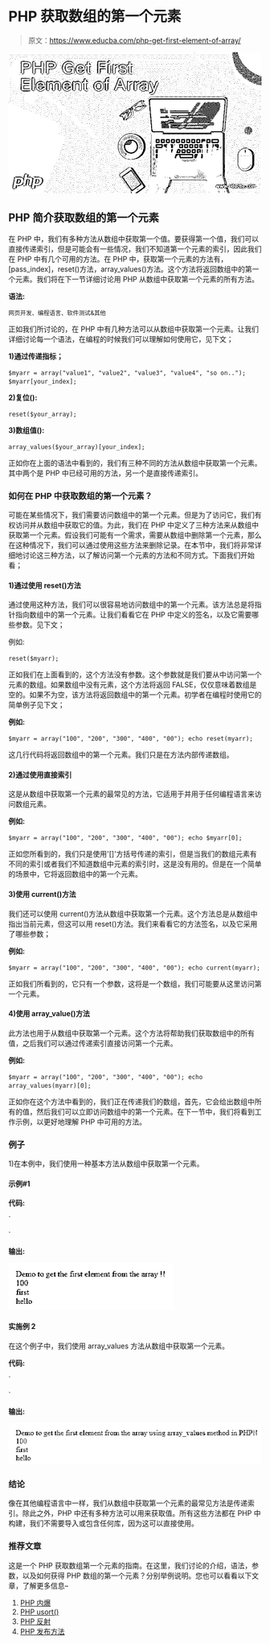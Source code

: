 # PHP 获取数组的第一个元素

> 原文：<https://www.educba.com/php-get-first-element-of-array/>

![PHP Get First Element of Array](img/406e1a80c1534da97e5e1f242b10aa4b.png)



## PHP 简介获取数组的第一个元素

在 PHP 中，我们有多种方法从数组中获取第一个值。要获得第一个值，我们可以直接传递索引，但是可能会有一些情况，我们不知道第一个元素的索引，因此我们在 PHP 中有几个可用的方法。在 PHP 中，获取第一个元素的方法有，[pass_index]，reset()方法，array_values()方法。这个方法将返回数组中的第一个元素。我们将在下一节详细讨论用 PHP 从数组中获取第一个元素的所有方法。

**语法:**

<small>网页开发、编程语言、软件测试&其他</small>

正如我们所讨论的，在 PHP 中有几种方法可以从数组中获取第一个元素。让我们详细讨论每一个语法，在编程的时候我们可以理解如何使用它，见下文；

**1)通过传递指标；**

`$myarr = array("value1", "value2", "value3", "value4", "so on..");
$myarr[your_index];`

**2)复位():**

`reset($your_array);`

**3)数组值():**

`array_values($your_array)[your_index];`

正如你在上面的语法中看到的，我们有三种不同的方法从数组中获取第一个元素。其中两个是 PHP 中已经可用的方法，另一个是直接传递索引。

### 如何在 PHP 中获取数组的第一个元素？

可能在某些情况下，我们需要访问数组中的第一个元素。但是为了访问它，我们有权访问并从数组中获取它的值。为此，我们在 PHP 中定义了三种方法来从数组中获取第一个元素。假设我们可能有一个需求，需要从数组中删除第一个元素，那么在这种情况下，我们可以通过使用这些方法来删除记录。在本节中，我们将非常详细地讨论这三种方法，以了解访问第一个元素的方法和不同方式。下面我们开始看；

#### 1)通过使用 reset()方法

通过使用这种方法，我们可以很容易地访问数组中的第一个元素。该方法总是将指针指向数组中的第一个元素。让我们看看它在 PHP 中定义的签名，以及它需要哪些参数。见下文；

例如:

`reset($myarr);`

正如我们在上面看到的，这个方法没有参数。这个参数就是我们要从中访问第一个元素的数组。如果数组中没有元素，这个方法将返回 FALSE，仅仅意味着数组是空的。如果不为空，该方法将返回数组中的第一个元素。初学者在编程时使用它的简单例子见下文；

**例如:**

`$myarr = array("100", "200", "300", "400", "00");
echo reset(myarr);`

这几行代码将返回数组中的第一个元素。我们只是在方法内部传递数组。

#### 2)通过使用直接索引

这是从数组中获取第一个元素的最常见的方法，它适用于并用于任何编程语言来访问数组元素。

**例如:**

`$myarr = array("100", "200", "300", "400", "00");
echo $myarr[0];`

正如您所看到的，我们只是使用'[]'方括号传递的索引，但是当我们的数组元素有不同的索引或者我们不知道数组中元素的索引时，这是没有用的。但是在一个简单的场景中，它将返回数组中的第一个元素。

#### 3)使用 current()方法

我们还可以使用 current()方法从数组中获取第一个元素。这个方法总是从数组中指出当前元素，但这可以用 reset()方法。我们来看看它的方法签名，以及它采用了哪些参数；

**例如:**

`$myarr = array("100", "200", "300", "400", "00");
echo current(myarr);`

正如我们所看到的，它只有一个参数，这将是一个数组，我们可能要从这里访问第一个元素。

#### 4)使用 array_value()方法

此方法也用于从数组中获取第一个元素。这个方法将帮助我们获取数组中的所有值，之后我们可以通过传递索引直接访问第一个元素。

**例如:**

`$myarr = array("100", "200", "300", "400", "00");
echo array_values(myarr)[0];`

正如你在这个方法中看到的，我们正在传递我们的数组，首先，它会给出数组中所有的值，然后我们可以立即访问数组中的第一个元素。在下一节中，我们将看到工作示例，以更好地理解 PHP 中可用的方法。

### 例子

1)在本例中，我们使用一种基本方法从数组中获取第一个元素。

#### 示例#1

**代码:**

`<!DOCTYPE html>
<html>
<body>
<?php
echo nl2br ("Demo to get the first element from the array !! \n");
$myarr1 = array("100", "200", "300", "400", "500");
echo nl2br ($myarr1[0]."\n");
$myarr2 = array("first", "second", "third", "fourth", "five");
echo nl2br ($myarr2[0]."\n");
$myarr3 = array("hello", "to", "all", "bye", "bye");
echo nl2br ($myarr3[0]."\n");
?>
</body>
</html>`

**输出:**

![PHP Get First Element of Array 1](img/719178c7096ebd20896914c96a574d63.png)



#### 实施例 2

在这个例子中，我们使用 array_values 方法从数组中获取第一个元素。

**代码:**

`<!DOCTYPE html>
<html>
<body>
<?php
echo nl2br ("Demo to get the first element from the array using array_values method in PHP!! \n");
$myarr1 = array("100", "200", "300", "400", "500");
echo nl2br (array_values($myarr1)[0]."\n");
$myarr2 = array("first", "second", "third", "fourth", "five");
echo nl2br (array_values($myarr2)[0]."\n");
$myarr3 = array("hello", "to", "all", "bye", "bye");
echo nl2br (array_values($myarr3)[0]."\n");
?>
</body>
</html>`

**输出:**

![PHP Get First Element of Array 2](img/6ad257ab0a4879a863a46a47484c026d.png)



### 结论

像在其他编程语言中一样，我们从数组中获取第一个元素的最常见方法是传递索引。除此之外，PHP 中还有多种方法可以用来获取值。所有这些方法都在 PHP 中构建，我们不需要导入或包含任何库，因为这可以直接使用。

### 推荐文章

这是一个 PHP 获取数组第一个元素的指南。在这里，我们讨论的介绍，语法，参数，以及如何获得 PHP 数组的第一个元素？分别举例说明。您也可以看看以下文章，了解更多信息–

1.  [PHP 内爆](https://www.educba.com/php-implode/)
2.  [PHP usort()](https://www.educba.com/php-usort/)
3.  [PHP 反射](https://www.educba.com/php-reflection/)
4.  [PHP 发布方法](https://www.educba.com/php-post-method/)





